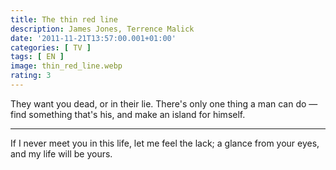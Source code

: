 ```yaml
---
title: The thin red line
description: James Jones, Terrence Malick
date: '2011-11-21T13:57:00.001+01:00'
categories: [ TV ]
tags: [ EN ]
image: thin_red_line.webp
rating: 3
---
```


They want you dead, or in their lie. There's only one thing a man can do &mdash; find something that's his, and make an island for himself.

---

If I never meet you in this life, let me feel the lack; a glance from your eyes, and my life will be yours.
